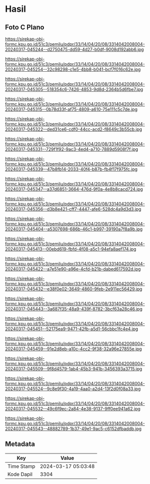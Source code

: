 # Hasil

## Foto C Plano

https://sirekap-obj-formc.kpu.go.id/51c3/pemilu/pdpr/33/14/04/20/08/3314042008004-20240317-045244--d2750475-dd59-4d27-b0df-9008d192abb6.jpg

https://sirekap-obj-formc.kpu.go.id/51c3/pemilu/pdpr/33/14/04/20/08/3314042008004-20240317-045254--32c98298-c1e5-4bb8-b041-bcf7f016c62e.jpg

https://sirekap-obj-formc.kpu.go.id/51c3/pemilu/pdpr/33/14/04/20/08/3314042008004-20240317-045305--518354c6-7426-4853-9d8d-2364b5d6fbe7.jpg

https://sirekap-obj-formc.kpu.go.id/51c3/pemilu/pdpr/33/14/04/20/08/3314042008004-20240317-045315--0b78d33f-af75-4809-a610-75e111c5c7de.jpg

https://sirekap-obj-formc.kpu.go.id/51c3/pemilu/pdpr/33/14/04/20/08/3314042008004-20240317-045322--ded31ce6-cdf0-44cc-acd2-f8649c3b55cb.jpg

https://sirekap-obj-formc.kpu.go.id/51c3/pemilu/pdpr/33/14/04/20/08/3314042008004-20240317-045331--729f1f92-9ac3-4ed4-a710-7889d5908f7f.jpg

https://sirekap-obj-formc.kpu.go.id/51c3/pemilu/pdpr/33/14/04/20/08/3314042008004-20240317-045339--47b8fb14-2033-40f4-b87b-fb4f17f975fc.jpg

https://sirekap-obj-formc.kpu.go.id/51c3/pemilu/pdpr/33/14/04/20/08/3314042008004-20240317-045347--a37d6851-3664-476d-9f0a-4e8b8cacd724.jpg

https://sirekap-obj-formc.kpu.go.id/51c3/pemilu/pdpr/33/14/04/20/08/3314042008004-20240317-045356--d3b8e421-cff7-4447-afe6-528dc4a9d3d3.jpg

https://sirekap-obj-formc.kpu.go.id/51c3/pemilu/pdpr/33/14/04/20/08/3314042008004-20240317-045404--a5307698-686b-46c1-b997-39190a7f8a9b.jpg

https://sirekap-obj-formc.kpu.go.id/51c3/pemilu/pdpr/33/14/04/20/08/3314042008004-20240317-045413--00ebd619-fbfd-4f08-a5c1-94efa8aef174.jpg

https://sirekap-obj-formc.kpu.go.id/51c3/pemilu/pdpr/33/14/04/20/08/3314042008004-20240317-045422--a7e51e90-a96e-4cfd-b21b-dabed617592d.jpg

https://sirekap-obj-formc.kpu.go.id/51c3/pemilu/pdpr/33/14/04/20/08/3314042008004-20240317-045432--e38f0e02-3649-4860-9feb-2e911ec56429.jpg

https://sirekap-obj-formc.kpu.go.id/51c3/pemilu/pdpr/33/14/04/20/08/3314042008004-20240317-045443--3a687f35-48a9-439f-8782-3bcf63a28c46.jpg

https://sirekap-obj-formc.kpu.go.id/51c3/pemilu/pdpr/33/14/04/20/08/3314042008004-20240317-045451--52175ea9-9471-42fb-a5d1-56cbbc1fc4e4.jpg

https://sirekap-obj-formc.kpu.go.id/51c3/pemilu/pdpr/33/14/04/20/08/3314042008004-20240317-045459--91e2d8eb-a10c-4cc2-9f38-32a96e27855e.jpg

https://sirekap-obj-formc.kpu.go.id/51c3/pemilu/pdpr/33/14/04/20/08/3314042008004-20240317-045509--9f8d4579-1ab4-45b3-941b-3456393a3715.jpg

https://sirekap-obj-formc.kpu.go.id/51c3/pemilu/pdpr/33/14/04/20/08/3314042008004-20240317-045524--9c8e9f30-4a19-4aa0-a2d4-13f2d0f08a33.jpg

https://sirekap-obj-formc.kpu.go.id/51c3/pemilu/pdpr/33/14/04/20/08/3314042008004-20240317-045532--49c6f9ec-2a84-4e38-9137-9ff0ee941a62.jpg

https://sirekap-obj-formc.kpu.go.id/51c3/pemilu/pdpr/33/14/04/20/08/3314042008004-20240317-045543--48882789-1b37-49e1-9ac5-c6152dfbaddb.jpg


## Metadata

| Key        | Value               |
| ---------- | ------------------- |
| Time Stamp | 2024-03-17 05:03:48 |
| Kode Dapil | 3304                |



